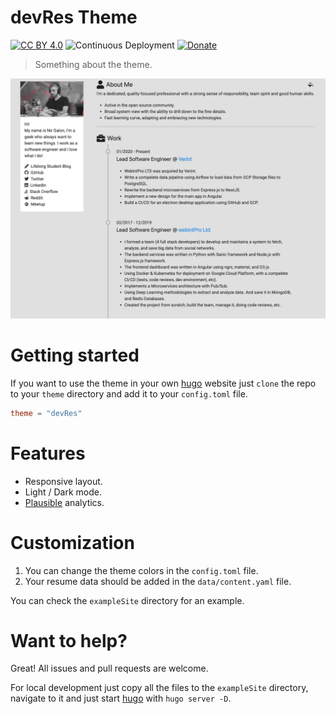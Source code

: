 # devRes Theme

[![CC BY 4.0](https://img.shields.io/badge/License-CC%20BY%204.0-blue.svg)](http://creativecommons.org/licenses/by/4.0/) ![Continuous Deployment](https://github.com/nirgn975/stories-of-a-lifelong-student/workflows/Continuous%20Deployment/badge.svg?branch=master) [![Donate](https://img.shields.io/badge/PayPal-Donate-lightgrey.svg)](https://www.paypal.me/nirgn/2)


> Something about the theme.

![Screenshot](images/screenshot.webp)

# Getting started

If you want to use the theme in your own [hugo](https://gohugo.io) website just `clone` the repo to your `theme` directory and add it to your `config.toml` file.

```toml
theme = "devRes"
```

# Features

- Responsive layout.
- Light / Dark mode.
- [Plausible](https://plausible.io) analytics.

# Customization

1. You can change the theme colors in the `config.toml` file.
2. Your resume data should be added in the `data/content.yaml` file.

You can check the `exampleSite` directory for an example.

# Want to help?

Great! All issues and pull requests are welcome.

For local development just copy all the files to the `exampleSite` directory, navigate to it and just start [hugo](https://gohugo.io) with `hugo server -D`.

